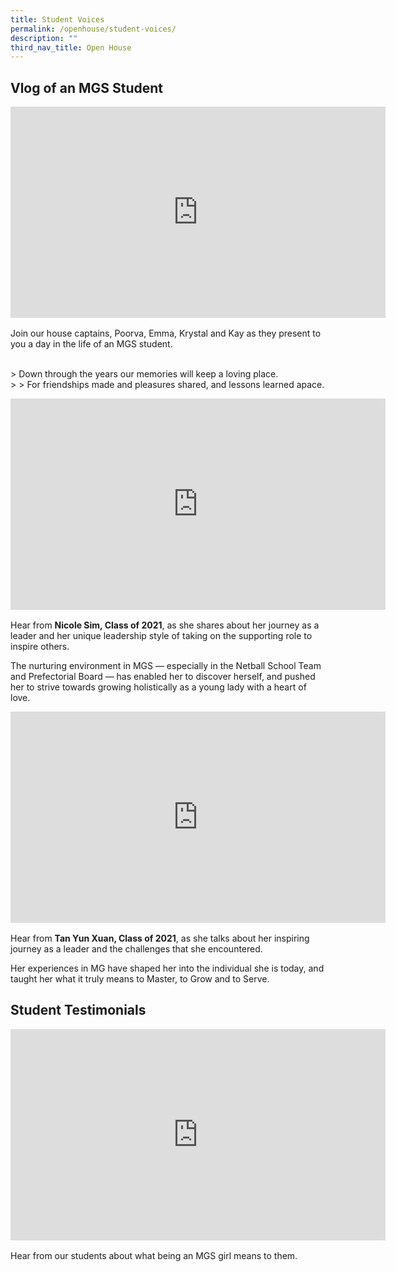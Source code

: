 ```yaml
---
title: Student Voices
permalink: /openhouse/student-voices/
description: ""
third_nav_title: Open House
---
```

## Vlog of an MGS Student

<div style="width:100%; height:340px">
	<iframe width="600" height="338" src="https://www.youtube.com/embed/jgc13GkUqbY" title="Vlog of an MGS Student" frameborder="0" allow="accelerometer; autoplay; clipboard-write; encrypted-media; gyroscope; picture-in-picture" allowfullscreen=""></iframe>
</div>

Join our house captains, Poorva, Emma, Krystal and Kay as they present to you a day in the life of an MGS student. <br><br>

&gt; Down through the years our memories will keep a loving place.  
&gt; 
&gt; For friendships made and pleasures shared, and lessons learned apace.


<div style="width:100%; height:340px">
	<iframe width="600" height="338" src="https://www.youtube.com/embed/QvQ53lOmk4M" title="Nicole Sim (MGS, Class of 2021)" frameborder="0" allow="accelerometer; autoplay; clipboard-write; encrypted-media; gyroscope; picture-in-picture" allowfullscreen=""></iframe></div>
	
Hear from **Nicole Sim, Class of 2021**, as she shares about her journey as a leader and her unique leadership style of taking on the supporting role to inspire others. 

The nurturing environment in MGS — especially in the Netball School Team and Prefectorial Board — has enabled her to discover herself, and pushed her to strive towards growing holistically as a young lady with a heart of love.


<div style="width:100%; height:340px">
<iframe width="600" height="338" src="https://www.youtube.com/embed/SI3dTPIMyx0" title="Tan Yun Xuan (MGS, Class of 2021)" frameborder="0" allow="accelerometer; autoplay; clipboard-write; encrypted-media; gyroscope; picture-in-picture" allowfullscreen=""></iframe>
</div>

Hear from **Tan Yun Xuan, Class of 2021**, as she talks about her inspiring journey as a leader and the challenges that she encountered. 

Her experiences in MG have shaped her into the individual she is today, and taught her what it truly means to Master, to Grow and to Serve.


## Student Testimonials
<div style="width:100%; height:340px">
<iframe width="600" height="338" src="https://www.youtube.com/embed/LZT0I1SWSvs" title="Student Testimonials" frameborder="0" allow="accelerometer; autoplay; clipboard-write; encrypted-media; gyroscope; picture-in-picture" allowfullscreen=""></iframe>
</div>

Hear from our students about what being an MGS girl means to them.
